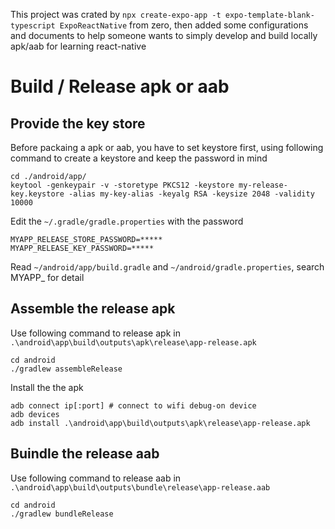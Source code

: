 
This project was crated by `npx create-expo-app -t expo-template-blank-typescript ExpoReactNative` from zero, then added some configurations and documents to 
help someone wants to simply develop and build locally apk/aab for learning react-native


# Build / Release apk or aab

## Provide the key store
Before packaing a apk or aab, you have to set keystore first, using following command to create a keystore and keep the password in mind
```
cd ./android/app/
keytool -genkeypair -v -storetype PKCS12 -keystore my-release-key.keystore -alias my-key-alias -keyalg RSA -keysize 2048 -validity 10000
```

Edit the `~/.gradle/gradle.properties` with the password
```
MYAPP_RELEASE_STORE_PASSWORD=*****
MYAPP_RELEASE_KEY_PASSWORD=*****
```

Read `~/android/app/build.gradle` and `~/android/gradle.properties`, search MYAPP_ for detail

## Assemble the release apk
Use following command to release apk in `.\android\app\build\outputs\apk\release\app-release.apk`

```
cd android
./gradlew assembleRelease
```

Install the the apk 
```
adb connect ip[:port] # connect to wifi debug-on device
adb devices
adb install .\android\app\build\outputs\apk\release\app-release.apk
```

## Buindle the release aab
Use following command to release aab in `.\android\app\build\outputs\bundle\release\app-release.aab`

```
cd android
./gradlew bundleRelease
```